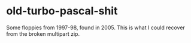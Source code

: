# old-turbo-pascal-shit

Some floppies from 1997-98, found in 2005. This is what I could recover from the broken multipart zip.
